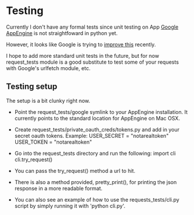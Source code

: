 # Testing
Currently I don't have any formal tests since unit testing on App
[Google AppEngine](http://code.google.com/appengine/) is not straightfoward in
python yet.

However, it looks like Google is trying to
[improve this](http://code.google.com/appengine/docs/python/tools/localunittesting.html) recently.

I hope to add more standard unit tests in the future, but for now request_tests
module is a good substitute to test some of your requests with Google's
urlfetch module, etc.

## Testing setup
The setup is a bit clunky right now.

- Point the request_tests/google symlink to your AppEngine installation.  It
  currently points to the standard location for AppEngine on Mac OSX.
- Create request_tests/private_oauth_creds/tokens.py and add in your secret
  oauth tokens. Example:
        USER_SECRET = "notarealtoken"
        USER_TOKEN = "notarealtoken"
- Go into the request_tests directory and run the following:
        import cli
        cli.try_request()
- You can pass the try_request() method a url to hit.
- There is also a method provided, pretty_print(), for printing the json
  response in a more readable format.

- You can also see an example of how to use the requests_tests/cli.py script by
  simply running it with 'python cli.py'.
